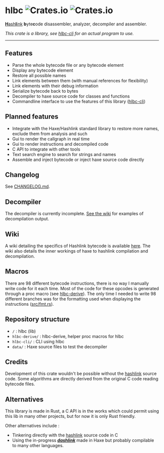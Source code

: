 # hlbc ![Crates.io](https://img.shields.io/crates/v/hlbc?label=hlbc) ![Crates.io](https://img.shields.io/crates/v/hlbc-cli?label=hlbc-cli)

[**H**ash**l**ink](https://hashlink.haxe.org/) **b**yte**c**ode disassembler, analyzer, decompiler and assembler.

*This crate is a library, see [hlbc-cli](hlbc-cli) for an actual program to use.*

---

## Features

- Parse the whole bytecode file or any bytecode element
- Display any bytecode element
- Restore all possible names
- Link elements between them (with manual references for flexibility)
- Link elements with their debug information
- Serialize bytecode back to bytes
- Decompiler to haxe source code for classes and functions
- Commandline interface to use the features of this library ([hlbc-cli](hlbc-cli))

## Planned features

- Integrate with the Haxe/Hashlink standard library to restore more names, exclude them from analysis and such
- Gui to render the callgraph in real time
- Gui to render instructions and decompiled code
- C API to integrate with other tools
- Text search engine to search for strings and names
- Assemble and inject bytecode or inject haxe source code directly

## Changelog

See [CHANGELOG.md](CHANGELOG.md).

## Decompiler

The decompiler is currently incomplete. [See the wiki](https://github.com/Gui-Yom/hlbc/wiki/Decompilation) for examples of decompilation output.

## Wiki

A wiki detailing the specifics of Hashlink bytecode is available [here](https://github.com/Gui-Yom/hlbc/wiki).
The wiki also details the inner workings of haxe to hashlink compilation and decompilation.

## Macros

There are 98 different bytecode instructions, there is no way I manually write code for it each time. Most of the code
for these opcodes is generated through a proc macro (see [hlbc-derive](/hlbc-derive)).
The only time I needed to write 98 different branches was for the formatting used when displaying the
instructions ([src/fmt.rs](src/fmt.rs)).

## Repository structure

- `/` : hlbc (lib)
- `hlbc-derive/` : hlbc-derive, helper proc macros for hlbc
- `hlbc-cli/` : CLI using hlbc
- `data/` : Haxe source files to test the decompiler

## Credits

Development of this crate wouldn't be possible without the [hashlink](https://github.com/HaxeFoundation/hashlink) source
code. Some algorithms are directly derived from the original C code reading bytecode files.

## Alternatives

This library is made in Rust, a C API is in the works which could permit using this lib in many other projects, but for
now it is only Rust friendly.

Other alternatives include :

- Tinkering directly with the [hashlink](https://github.com/HaxeFoundation/hashlink) source code in C
- Using the in-progress [**_*dashlink*_**](https://github.com/Steviegt6/dashlink) made in Haxe but probably compilable
  to many other languages.
